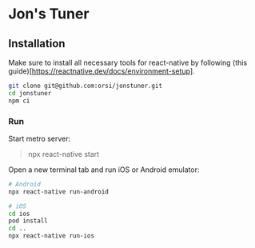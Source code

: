 # Jon's Tuner

## Installation
Make sure to install all necessary tools for react-native by following (this guide)[https://reactnative.dev/docs/environment-setup].

```bash
git clone git@github.com:orsi/jonstuner.git
cd jonstuner
npm ci
```

### Run
Start metro server:  
> npx react-native start
  
Open a new terminal tab and run iOS or Android emulator:
```bash
# Android
npx react-native run-android

# iOS
cd ios
pod install
cd ..
npx react-native run-ios 
```
